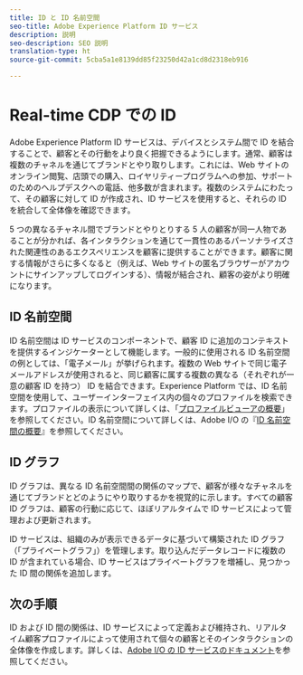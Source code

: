 ```yaml
---
title: ID と ID 名前空間
seo-title: Adobe Experience Platform ID サービス
description: 説明
seo-description: SEO 説明
translation-type: ht
source-git-commit: 5cba5a1e8139dd85f23250d42a1cd8d2318eb916

---
```



# Real-time CDP での ID

Adobe Experience Platform ID サービスは、デバイスとシステム間で ID を結合することで、顧客とその行動をより良く把握できるようにします。通常、顧客は複数のチャネルを通じてブランドとやり取りします。これには、Web サイトのオンライン閲覧、店頭での購入、ロイヤリティープログラムへの参加、サポートのためのヘルプデスクへの電話、他多数が含まれます。複数のシステムにわたって、その顧客に対して ID が作成され、ID サービスを使用すると、それらの ID を統合して全体像を確認できます。

5 つの異なるチャネル間でブランドとやりとりする 5 人の顧客が同一人物であることが分かれば、各インタラクションを通じて一貫性のあるパーソナライズされた関連性のあるエクスペリエンスを顧客に提供することができます。顧客に関する情報がさらに多くなると（例えば、Web サイトの匿名ブラウザーがアカウントにサインアップしてログインする）、情報が結合され、顧客の姿がより明確になります。

## ID 名前空間

ID 名前空間は ID サービスのコンポーネントで、顧客 ID に追加のコンテキストを提供するインジケーターとして機能します。一般的に使用される ID 名前空間の例としては、「電子メール」が挙げられます。複数の Web サイトで同じ電子メールアドレスが使用されると、同じ顧客に属する複数の異なる（それぞれが一意の顧客 ID を持つ） ID を結合できます。Experience Platform では、ID 名前空間を使用して、ユーザーインターフェイス内の個々のプロファイルを検索できます。プロファイルの表示について詳しくは、「[プロファイルビューアの概要](/help/rtcdp/profile/profile-viewer.md)」を参照してください。ID 名前空間について詳しくは、Adobe I/O の『[ID 名前空間の概要](https://www.adobe.io/apis/experienceplatform/home/profile-identity-segmentation/profile-identity-segmentation-services.html#!api-specification/markdown/narrative/technical_overview/identity_namespace_overview/identity_namespace_overview.md)』を参照してください。

## ID グラフ

ID グラフは、異なる ID 名前空間間の関係のマップで、顧客が様々なチャネルを通じてブランドとどのようにやり取りするかを視覚的に示します。すべての顧客 ID グラフは、顧客の行動に応じて、ほぼリアルタイムで ID サービスによって管理および更新されます。

ID サービスは、組織のみが表示できるデータに基づいて構築された ID グラフ（「プライベートグラフ」）を管理します。取り込んだデータレコードに複数の ID が含まれている場合、ID サービスはプライベートグラフを増補し、見つかった ID 間の関係を追加します。

## 次の手順

ID および ID 間の関係は、ID サービスによって定義および維持され、リアルタイム顧客プロファイルによって使用されて個々の顧客とそのインタラクションの全体像を作成します。詳しくは、[Adobe I/O の ID サービスのドキュメント](https://www.adobe.io/apis/experienceplatform/home/profile-identity-segmentation/profile-identity-segmentation-services.html#!api-specification/markdown/narrative/technical_overview/identity_services_architectural_overview/identity_services_architectural_overview.md)を参照してください。